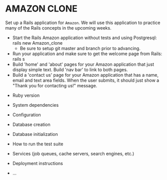 # AMAZON CLONE

Set up a Rails application for `Amazon`. We will use this application to practice many of the Rails concepts in the upcoming weeks.

- Start the Rails Amazon application without tests and using Postgresql: rails new Amazon_clone
    - Be sure to setup git master and branch prior to advancing. 
- Run your application and make sure to get the welcome page from Rails: rails s
- Build 'home' and 'about' pages for your Amazon application that just display simple text. Build 'nav bar' to link to both pages.
- Build a 'contact us' page for your Amazon application that has a name, email and text area fields. When the user submits, it should just show a "Thank you for contacting us!" message.





* Ruby version

* System dependencies

* Configuration

* Database creation

* Database initialization

* How to run the test suite

* Services (job queues, cache servers, search engines, etc.)

* Deployment instructions

* ...
